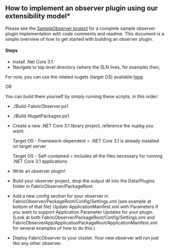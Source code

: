 ## How to implement an observer plugin using our extensibility model*

Please see the [SampleObserver project](/SampleObserverPlugin) for a complete sample observer plugin implementation with code comments and readme. This document is a simple 
overview of how to get started with building an observer plugin.

#### Steps 

- Install .Net Core 3.1.
- Navigate to top level directory (where the SLN lives, for example) then,

For now, you can use the related nugets (target OS) available [here](https://github.com/microsoft/service-fabric-observer/releases/tag/33734835).

OR

You can build them yourself by simply running these scripts, in this order: 

- ./Build-FabricObserver.ps1
- ./Build-NugetPackages.ps1
- Create a new .NET Core 3.1 library project, reference the nupkg you want:  

	Target OS - Framework-dependent  = .NET Core 3.1 is already installed on target server  

	Target OS - Self-contained = includes all the files necessary for running .NET Core 3.1 applications

- Write an observer plugin!
- Build your observer project, drop the output dll into the Data/Plugins folder in FabricObserver/PackageRoot.
- Add a new config section for your observer in FabricObserver/PackageRoot/Config/Settings.xml (see example at bottom of that file)
   Update ApplicationManifest.xml with Parameters if you want to support Application Parameter Updates for your plugin.
   (Look at both FabricObserver/PackageRoot/Config/Settings.xml and FabricObserverApp/ApplicationPackageRoot/ApplicationManifest.xml for several examples of how to do this.)
- Deploy FabricObserver to your cluster. Your new observer will run just like any other observer.
